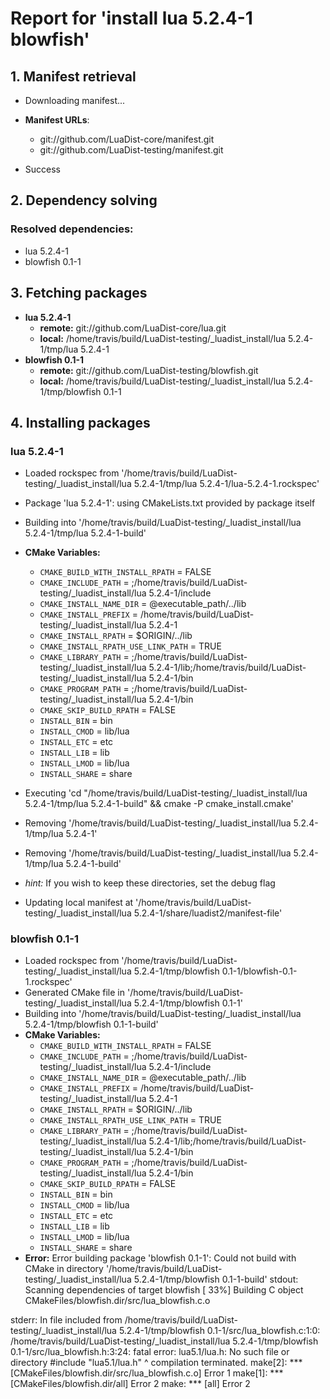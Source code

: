 # Report for 'install lua 5.2.4-1 blowfish'


## 1. Manifest retrieval

- Downloading manifest...

- **Manifest URLs**:
    - git://github.com/LuaDist-core/manifest.git
    - git://github.com/LuaDist-testing/manifest.git
- Success

## 2. Dependency solving


### Resolved dependencies:
- lua 5.2.4-1
- blowfish 0.1-1

## 3. Fetching packages

- **lua 5.2.4-1**
    - **remote:** git://github.com/LuaDist-core/lua.git
    - **local:** /home/travis/build/LuaDist-testing/_luadist_install/lua 5.2.4-1/tmp/lua 5.2.4-1
- **blowfish 0.1-1**
    - **remote:** git://github.com/LuaDist-testing/blowfish.git
    - **local:** /home/travis/build/LuaDist-testing/_luadist_install/lua 5.2.4-1/tmp/blowfish 0.1-1

## 4. Installing packages


### lua 5.2.4-1
- Loaded rockspec from '/home/travis/build/LuaDist-testing/_luadist_install/lua 5.2.4-1/tmp/lua 5.2.4-1/lua-5.2.4-1.rockspec'
- Package 'lua 5.2.4-1': using CMakeLists.txt provided by package itself
- Building into '/home/travis/build/LuaDist-testing/_luadist_install/lua 5.2.4-1/tmp/lua 5.2.4-1-build'
- **CMake Variables:**
    - `CMAKE_BUILD_WITH_INSTALL_RPATH` = FALSE
    - `CMAKE_INCLUDE_PATH` = ;/home/travis/build/LuaDist-testing/_luadist_install/lua 5.2.4-1/include
    - `CMAKE_INSTALL_NAME_DIR` = @executable_path/../lib
    - `CMAKE_INSTALL_PREFIX` = /home/travis/build/LuaDist-testing/_luadist_install/lua 5.2.4-1
    - `CMAKE_INSTALL_RPATH` = $ORIGIN/../lib
    - `CMAKE_INSTALL_RPATH_USE_LINK_PATH` = TRUE
    - `CMAKE_LIBRARY_PATH` = ;/home/travis/build/LuaDist-testing/_luadist_install/lua 5.2.4-1/lib;/home/travis/build/LuaDist-testing/_luadist_install/lua 5.2.4-1/bin
    - `CMAKE_PROGRAM_PATH` = ;/home/travis/build/LuaDist-testing/_luadist_install/lua 5.2.4-1/bin
    - `CMAKE_SKIP_BUILD_RPATH` = FALSE
    - `INSTALL_BIN` = bin
    - `INSTALL_CMOD` = lib/lua
    - `INSTALL_ETC` = etc
    - `INSTALL_LIB` = lib
    - `INSTALL_LMOD` = lib/lua
    - `INSTALL_SHARE` = share
- Executing 'cd "/home/travis/build/LuaDist-testing/_luadist_install/lua 5.2.4-1/tmp/lua 5.2.4-1-build" && cmake -P cmake_install.cmake'
- Removing '/home/travis/build/LuaDist-testing/_luadist_install/lua 5.2.4-1/tmp/lua 5.2.4-1'
- Removing '/home/travis/build/LuaDist-testing/_luadist_install/lua 5.2.4-1/tmp/lua 5.2.4-1-build'

- *hint:* If you wish to keep these directories, set the debug flag
- Updating local manifest at '/home/travis/build/LuaDist-testing/_luadist_install/lua 5.2.4-1/share/luadist2/manifest-file'

### blowfish 0.1-1
- Loaded rockspec from '/home/travis/build/LuaDist-testing/_luadist_install/lua 5.2.4-1/tmp/blowfish 0.1-1/blowfish-0.1-1.rockspec'
- Generated CMake file in '/home/travis/build/LuaDist-testing/_luadist_install/lua 5.2.4-1/tmp/blowfish 0.1-1'
- Building into '/home/travis/build/LuaDist-testing/_luadist_install/lua 5.2.4-1/tmp/blowfish 0.1-1-build'
- **CMake Variables:**
    - `CMAKE_BUILD_WITH_INSTALL_RPATH` = FALSE
    - `CMAKE_INCLUDE_PATH` = ;/home/travis/build/LuaDist-testing/_luadist_install/lua 5.2.4-1/include
    - `CMAKE_INSTALL_NAME_DIR` = @executable_path/../lib
    - `CMAKE_INSTALL_PREFIX` = /home/travis/build/LuaDist-testing/_luadist_install/lua 5.2.4-1
    - `CMAKE_INSTALL_RPATH` = $ORIGIN/../lib
    - `CMAKE_INSTALL_RPATH_USE_LINK_PATH` = TRUE
    - `CMAKE_LIBRARY_PATH` = ;/home/travis/build/LuaDist-testing/_luadist_install/lua 5.2.4-1/lib;/home/travis/build/LuaDist-testing/_luadist_install/lua 5.2.4-1/bin
    - `CMAKE_PROGRAM_PATH` = ;/home/travis/build/LuaDist-testing/_luadist_install/lua 5.2.4-1/bin
    - `CMAKE_SKIP_BUILD_RPATH` = FALSE
    - `INSTALL_BIN` = bin
    - `INSTALL_CMOD` = lib/lua
    - `INSTALL_ETC` = etc
    - `INSTALL_LIB` = lib
    - `INSTALL_LMOD` = lib/lua
    - `INSTALL_SHARE` = share
- **Error:** Error building package 'blowfish 0.1-1': Could not build with CMake in directory '/home/travis/build/LuaDist-testing/_luadist_install/lua 5.2.4-1/tmp/blowfish 0.1-1-build'
stdout:
Scanning dependencies of target blowfish
[ 33%] Building C object CMakeFiles/blowfish.dir/src/lua_blowfish.c.o

stderr:
In file included from /home/travis/build/LuaDist-testing/_luadist_install/lua 5.2.4-1/tmp/blowfish 0.1-1/src/lua_blowfish.c:1:0:
/home/travis/build/LuaDist-testing/_luadist_install/lua 5.2.4-1/tmp/blowfish 0.1-1/src/lua_blowfish.h:3:24: fatal error: lua5.1/lua.h: No such file or directory
 #include "lua5.1/lua.h"
                        ^
compilation terminated.
make[2]: *** [CMakeFiles/blowfish.dir/src/lua_blowfish.c.o] Error 1
make[1]: *** [CMakeFiles/blowfish.dir/all] Error 2
make: *** [all] Error 2


